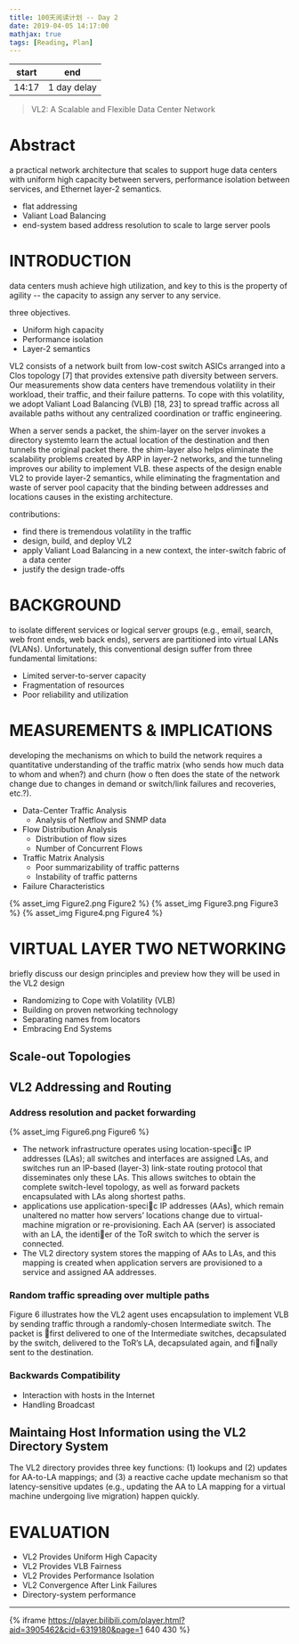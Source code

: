 ```yaml
---
title: 100天阅读计划 -- Day 2
date: 2019-04-05 14:17:00
mathjax: true
tags: [Reading, Plan]
---
```



|start | end  |
|----  | -----|
|14:17 | 1 day delay|

> VL2: A Scalable and Flexible Data Center Network

# Abstract

a practical network architecture that scales to support huge data centers with uniform high capacity between servers, performance isolation between services, and Ethernet layer-2 semantics.

- flat addressing
- Valiant Load Balancing
- end-system based address resolution to scale to large server pools

# INTRODUCTION

data centers mush achieve high utilization, and key to this is the property of agility -- the capacity to assign any server to any service.

three objectives.
- Uniform high capacity
- Performance isolation
- Layer-2 semantics

VL2 consists of a network built from low-cost switch ASICs arranged into a Clos topology [7] that provides extensive path diversity between servers. Our measurements show data centers have tremendous volatility in their workload, their traffic, and their failure patterns. To cope with this volatility, we adopt Valiant Load Balancing (VLB) [18, 23] to spread traffic across all available paths without any centralized coordination or traffic engineering.

When a server sends a packet, the shim-layer on the server invokes a directory systemto learn the actual location of the destination and then tunnels the original packet there. the shim-layer also helps eliminate the scalability problems created by ARP in layer-2 networks, and the tunneling improves our ability to implement VLB. these aspects of the design enable VL2 to provide layer-2 semantics, while eliminating the fragmentation and waste of server pool capacity that the binding between addresses and locations causes in the existing architecture.

contributions:
- find there is tremendous volatility in the traffic
- design, build, and deploy VL2
- apply Valiant Load Balancing in a new context, the inter-switch fabric of a data center
- justify the design trade-offs

# BACKGROUND

to isolate different services or logical server groups (e.g., email, search, web front ends, web back ends), servers are partitioned into virtual LANs (VLANs). Unfortunately, this conventional design suffer from three fundamental limitations:

- Limited server-to-server capacity
- Fragmentation of resources
- Poor reliability and utilization

# MEASUREMENTS & IMPLICATIONS

developing the mechanisms on which to build the network requires a quantitative understanding of the traffic matrix (who sends how much data to whom and when?) and churn (how o ften does the state of the network change due to changes in demand or switch/link failures and recoveries, etc.?).

- Data-Center Traffic Analysis
    - Analysis of Netflow and SNMP data
- Flow Distribution Analysis
    - Distribution of flow sizes
    - Number of Concurrent Flows
- Traffic Matrix Analysis
    - Poor summarizability of traffic patterns
    - Instability of traffic patterns
- Failure Characteristics


{% asset_img Figure2.png Figure2 %}
{% asset_img Figure3.png Figure3 %}
{% asset_img Figure4.png Figure4 %}


# VIRTUAL LAYER TWO NETWORKING

briefly discuss our design principles and preview how they will be used in the VL2 design

- Randomizing to Cope with Volatility  (VLB)
- Building on proven networking technology
- Separating names from locators
- Embracing End Systems

## Scale-out Topologies


## VL2 Addressing and Routing

### Address resolution and packet forwarding
{% asset_img Figure6.png Figure6 %}

- The network infrastructure operates using location-specic IP addresses (LAs); all switches and interfaces are assigned LAs, and switches run an IP-based (layer-3) link-state routing protocol that disseminates only these LAs. This allows switches to obtain the complete switch-level topology, as well as forward packets encapsulated with LAs along shortest paths. 
- applications use application-specic IP addresses (AAs), which remain unaltered no matter how servers’ locations change due to virtual-machine migration or re-provisioning. Each AA (server) is associated with an LA, the identier of the ToR switch to which the server is connected. 
- The VL2 directory system stores the mapping of AAs to LAs, and this mapping is created when application servers are provisioned to a service and assigned AA addresses.

### Random traffic spreading over multiple paths

Figure 6 illustrates how the VL2 agent uses encapsulation to implement VLB by sending traffic through a randomly-chosen Intermediate switch. The packet is first delivered to one of the Intermediate switches, decapsulated by the switch, delivered to the ToR’s LA, decapsulated again, and finally sent to the destination.



### Backwards Compatibility

- Interaction with hosts in the Internet
- Handling Broadcast

## Maintaing Host Information using the VL2 Directory System

The VL2 directory provides three key functions: (1) lookups and (2) updates for AA-to-LA mappings; and (3) a reactive cache update mechanism so that latency-sensitive updates (e.g., updating the AA to LA mapping for a virtual machine undergoing live migration) happen quickly.


# EVALUATION

- VL2 Provides Uniform High Capacity
- VL2 Provides VLB Fairness
- VL2 Provides Performance Isolation
- VL2 Convergence After Link Failures
- Directory-system performance


--------

{% iframe https://player.bilibili.com/player.html?aid=3905462&cid=6319180&page=1 640 430 %}

